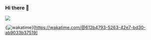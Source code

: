 ### Hi there 👋

![](https://github-readme-stats.vercel.app/api?username=RT19702)

{<img src="https://wakatime.com/badge/user/612b4793-5263-42e7-bd30-ab9033b37519.svg" alt="wakatime" />}[https://wakatime.com/@612b4793-5263-42e7-bd30-ab9033b37519]



<!--START_SECTION:waka-->

<!--END_SECTION:waka-->

<!--
**RT19702/RT19702** is a ✨ _special_ ✨ repository because its `README.md` (this file) appears on your GitHub profile.

Here are some ideas to get you started:

- 🔭 I’m currently working on ...
- 🌱 I’m currently learning ...
- 👯 I’m looking to collaborate on ...
- 🤔 I’m looking for help with ...
- 💬 Ask me about ...
- 📫 How to reach me: ...
- 😄 Pronouns: ...
- ⚡ Fun fact: ...
-->

